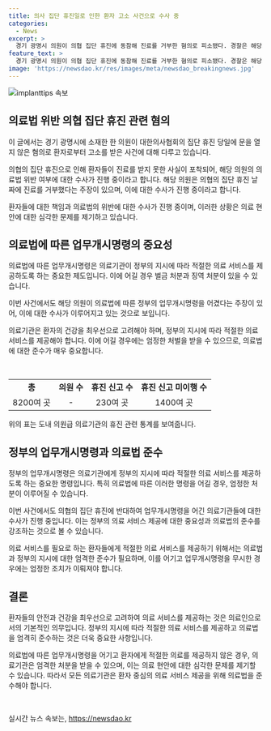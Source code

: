 ```yaml
---
title: 의사 집단 휴진일로 인한 환자 고소 사건으로 수사 중
categories:
  - News
excerpt: >
  경기 광명시 의원이 의협 집단 휴진에 동참해 진료를 거부한 혐의로 피소됐다. 경찰은 해당 의원이 정부의 업무개시명령을 어긴 것에 대한 수사에 착수했다. 이른바 의료법 위반으로 15일의 업무정지나 3년 이하 징역, 3000만원 이하 벌금이 부과될 수 있다. 이 같은 상황이 의료법과 어려운 입장 소환한다. (단어수: 70)
feature_text: >
  경기 광명시 의원이 의협 집단 휴진에 동참해 진료를 거부한 혐의로 피소됐다. 경찰은 해당 의원이 정부의 업무개시명령을 어긴 것에 대한 수사에 착수했다. 이른바 의료법 위반으로 15일의 업무정지나 3년 이하 징역, 3000만원 이하 벌금이 부과될 수 있다. 이 같은 상황이 의료법과 어려운 입장 소환한다. (단어수: 70)
image: 'https://newsdao.kr/res/images/meta/newsdao_breakingnews.jpg'
---
```


<p><img src="https://newsdao.kr/res/images/meta/newsdao_breakingnews.jpg" alt="implanttips 속보" /></p>

<h2 data-ke-size="size26">의료법 위반 의협 집단 휴진 관련 혐의</h2>

<p>이 글에서는 경기 광명시에 소재한 한 의원이 대한의사협회의 집단 휴진 당일에 문을 열지 않은 혐의로 환자로부터 고소를 받은 사건에 대해 다루고 있습니다.</p>

<p>의협의 집단 휴진으로 인해 환자들이 진료를 받지 못한 사실이 포착되어, 해당 의원의 의료법 위반 여부에 대한 수사가 진행 중이라고 합니다. 해당 의원은 의협의 집단 휴진 날짜에 진료를 거부했다는 주장이 있으며, 이에 대한 수사가 진행 중이라고 합니다.</p>

<p>환자들에 대한 책임과 의료법의 위반에 대한 수사가 진행 중이며, 이러한 상황은 의료 현안에 대한 심각한 문제를 제기하고 있습니다.</p>

<h2 data-ke-size="size26">의료법에 따른 업무개시명령의 중요성</h2>

<p>의료법에 따른 업무개시명령은 의료기관이 정부의 지시에 따라 적절한 의료 서비스를 제공하도록 하는 중요한 제도입니다. 이에 어길 경우 벌금 처분과 징역 처분이 있을 수 있습니다.</p>

<p>이번 사건에서도 해당 의원이 의료법에 따른 정부의 업무개시명령을 어겼다는 주장이 있어, 이에 대한 수사가 이루어지고 있는 것으로 보입니다.</p>

<p>의료기관은 환자의 건강을 최우선으로 고려해야 하며, 정부의 지시에 따라 적절한 의료 서비스를 제공해야 합니다. 이에 어길 경우에는 엄정한 처벌을 받을 수 있으므로, 의료법에 대한 준수가 매우 중요합니다.</p>

<p data-ke-size="size16">&nbsp;</p>

<table>
<tbody>
<tr>
<td style="text-align: center; height: 17px;"><b>총</b></td>
<td style="text-align: center; height: 17px;"><b>의원 수</b></td>
<td style="text-align: center; height: 17px;"><b>휴진 신고 수</b></td>
<td style="text-align: center; height: 17px;"><b>휴진 신고 미이행 수</b></td>
</tr>
<tr>
<td style="text-align: center; height: 17px;">8200여 곳</td>
<td style="text-align: center; height: 17px;">-</td>
<td style="text-align: center; height: 17px;">230여 곳</td>
<td style="text-align: center; height: 17px;">1400여 곳</td>
</tr>
</tbody>
</table>

<p>위의 표는 도내 의원급 의료기관의 휴진 관련 통계를 보여줍니다.</p>

<h2 data-ke-size="size26">정부의 업무개시명령과 의료법 준수</h2>

<p>정부의 업무개시명령은 의료기관에게 정부의 지시에 따라 적절한 의료 서비스를 제공하도록 하는 중요한 명령입니다. 특히 의료법에 따른 이러한 명령을 어길 경우, 엄정한 처분이 이루어질 수 있습니다.</p>

<p>이번 사건에서도 의협의 집단 휴진에 반대하여 업무개시명령을 어긴 의료기관들에 대한 수사가 진행 중입니다. 이는 정부의 의료 서비스 제공에 대한 중요성과 의료법의 준수를 강조하는 것으로 볼 수 있습니다.</p>

<p>의료 서비스를 필요로 하는 환자들에게 적절한 의료 서비스를 제공하기 위해서는 의료법과 정부의 지시에 대한 엄격한 준수가 필요하며, 이를 어기고 업무개시명령을 무시한 경우에는 엄정한 조치가 이뤄져야 합니다.</p>

<h2 data-ke-size="size26">결론</h2>

<p>환자들의 안전과 건강을 최우선으로 고려하여 의료 서비스를 제공하는 것은 의료인으로서의 기본적인 의무입니다. 정부의 지시에 따라 적절한 의료 서비스를 제공하고 의료법을 엄격히 준수하는 것은 더욱 중요한 사항입니다.</p>

<p>의료법에 따른 업무개시명령을 어기고 환자에게 적절한 의료를 제공하지 않은 경우, 의료기관은 엄격한 처분을 받을 수 있으며, 이는 의료 현안에 대한 심각한 문제를 제기할 수 있습니다. 따라서 모든 의료기관은 환자 중심의 의료 서비스 제공을 위해 의료법을 준수해야 합니다.</p>

<p data-ke-size="size16">&nbsp;</p>
실시간 뉴스 속보는, <a href="https://newsdao.kr" rel="dofollow">https://newsdao.kr</a>


